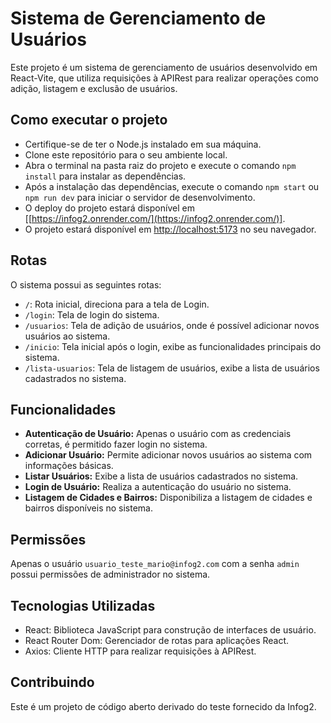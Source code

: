 # Sistema de Gerenciamento de Usuários

Este projeto é um sistema de gerenciamento de usuários desenvolvido em React-Vite, que utiliza requisições à APIRest para realizar operações como adição, listagem e exclusão de usuários.

## Como executar o projeto

- Certifique-se de ter o Node.js instalado em sua máquina.
- Clone este repositório para o seu ambiente local.
- Abra o terminal na pasta raiz do projeto e execute o comando `npm install` para instalar as dependências.
- Após a instalação das dependências, execute o comando `npm start` ou `npm run dev` para iniciar o servidor de desenvolvimento.
- O deploy do projeto estará disponível em [[https://infog2.onrender.com/](https://infog2.onrender.com/)].
- O projeto estará disponível em [http://localhost:5173](http://localhost:5173) no seu navegador.

## Rotas

O sistema possui as seguintes rotas:

- `/`: Rota inicial, direciona para a tela de Login.
- `/login`: Tela de login do sistema.
- `/usuarios`: Tela de adição de usuários, onde é possível adicionar novos usuários ao sistema.
- `/inicio`: Tela inicial após o login, exibe as funcionalidades principais do sistema.
- `/lista-usuarios`: Tela de listagem de usuários, exibe a lista de usuários cadastrados no sistema.

## Funcionalidades
- **Autenticação de Usuário:** Apenas o usuário com as credenciais corretas, é permitido fazer login no sistema.
- **Adicionar Usuário:** Permite adicionar novos usuários ao sistema com informações básicas.
- **Listar Usuários:** Exibe a lista de usuários cadastrados no sistema.
- **Login de Usuário:** Realiza a autenticação do usuário no sistema.
- **Listagem de Cidades e Bairros:** Disponibiliza a listagem de cidades e bairros disponíveis no sistema.

## Permissões

Apenas o usuário `usuario_teste_mario@infog2.com` com a senha `admin` possui permissões de administrador no sistema.

## Tecnologias Utilizadas

- React: Biblioteca JavaScript para construção de interfaces de usuário.
- React Router Dom: Gerenciador de rotas para aplicações React.
- Axios: Cliente HTTP para realizar requisições à APIRest.

## Contribuindo

Este é um projeto de código aberto derivado do teste fornecido da Infog2.
